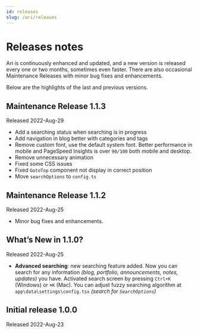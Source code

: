 ```yaml
---
id: releases
slug: /ari/releases
---
```


# Releases notes

Ari is continuously enhanced and updated, and a new version is released every one or two months, sometimes even faster. There are also occasional Maintenance Releases with minor bug fixes and enhancements.

Below are the highlights of the last and previous versions.

## Maintenance Release 1.1.3

Released 2022-Aug-29

- Add a searching status when searching is in progress
- Add navigation in blog better with categories and tags
- Remove custom font, use the default system font. Better performance in mobile and PageSpeed Insights is over `90/100` both mobile and desktop.
- Remove unnecessary animation
- Fixed some CSS issues
- Fixed `GotoTop` component not display in correct position
- Move `searchOptions` to `config.ts`

## Maintenance Release 1.1.2

Released 2022-Aug-25

- Minor bug fixes and enhancements.

## What’s New in 1.1.0?

Released 2022-Aug-25

- **Advanced searching**: new searching feature added. Now you can search for any information *(blog, portfolio, announcements, notes, updates)* you have. Activated search screen by pressing `Ctrl+K` (Windows) or `⌘K` (Mac). You can adjust fuzzy searching algorithm at `app\data\settings\config.tsx` *(search for `SearchOptions`)*

## Initial release 1.0.0

Released 2022-Aug-23
